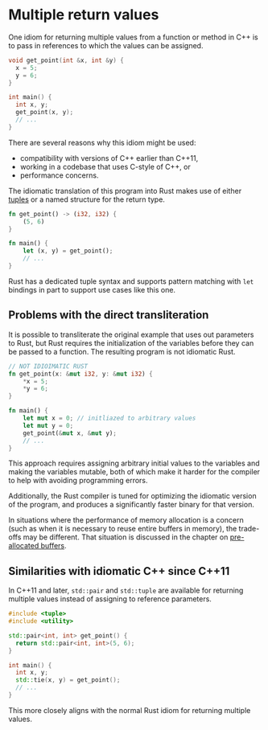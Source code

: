# Multiple return values

One idiom for returning multiple values from a function or method in C++ is to
pass in references to which the values can be assigned.

```cpp
void get_point(int &x, int &y) {
  x = 5;
  y = 6;
}

int main() {
  int x, y;
  get_point(x, y);
  // ...
}
```

There are several reasons why this idiom might be used:

- compatibility with versions of C++ earlier than C++11,
- working in a codebase that uses C-style of C++, or
- performance concerns.

The idiomatic translation of this program into Rust makes use of either
[tuples](https://doc.rust-lang.org/std/primitive.tuple.html) or a named
structure for the return type.

```rust
fn get_point() -> (i32, i32) {
    (5, 6)
}

fn main() {
    let (x, y) = get_point();
    // ...
}
```

Rust has a dedicated tuple syntax and supports pattern matching with `let`
bindings in part to support use cases like this one.

## Problems with the direct transliteration

It is possible to transliterate the original example that uses out parameters to
Rust, but Rust requires the initialization of the variables before they can be
passed to a function. The resulting program is not idiomatic Rust.

```rust
// NOT IDIOIMATIC RUST
fn get_point(x: &mut i32, y: &mut i32) {
    *x = 5;
    *y = 6;
}

fn main() {
    let mut x = 0; // initliazed to arbitrary values
    let mut y = 0;
    get_point(&mut x, &mut y);
    // ...
}
```

This approach requires assigning arbitrary initial values to the variables and
making the variables mutable, both of which make it harder for the compiler to
help with avoiding programming errors.

Additionally, the Rust compiler is tuned for optimizing the idiomatic version of
the program, and produces a significantly faster binary for that version.

In situations where the performance of memory allocation is a concern (such as
when it is necessary to reuse entire buffers in memory), the trade-offs may be
different. That situation is discussed in the chapter on [pre-allocated
buffers](/idioms/out_params/pre-allocated_buffers.md).

## Similarities with idiomatic C++ since C++11

In C++11 and later, `std::pair` and `std::tuple` are available for returning
multiple values instead of assigning to reference parameters.

```cpp
#include <tuple>
#include <utility>

std::pair<int, int> get_point() {
  return std::pair<int, int>(5, 6);
}

int main() {
  int x, y;
  std::tie(x, y) = get_point();
  // ...
}
```

This more closely aligns with the normal Rust idiom for returning multiple
values.
